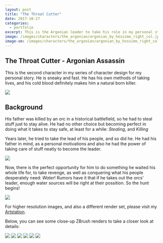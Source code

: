 ```yaml
---
layout: post
title: "The Throat Cutter"
date: 2017-10-27
categories:
  - portfolio
excerpt: This is the Argonian leader to take his role in my personal story. No one sees him coming!
image: /images/characters/the_argonian/argonian_by_hossimo_right_col.jpg
image-sm: /images/characters/the_argonian/argonian_by_hossimo_right_col.jpg
---
```




## The Throat Cutter - Argonian Assassin
  

This is the second character in my series of character design for my personal story. He is sneaky and fast. He has his own methods of taking lives, and his cold blood definitely makes him a natural born killer. 
  

![](/images/characters/the_argonian/argonian_by_hossimo_all_col.jpg)

  

## Background

  

His father was killed by an orc in a historical battlefield, so he had to steal stuff just to stay alive. He had no other choice but becoming perfect in doing what it takes to stay safe, at least for a while: *Stealing*, and *Killing*

Years later, he tried to take the lead of his people, and so did he. He had his father in mind, as a personal motivations and also he had the power of taking care of stuff neatly to become the leader.
  

![](/images/characters/the_argonian/argonian_by_hossimo_front_col.jpg)

  

Now, there is the perfect opportunity for him to do something he waited his whole life for, to take revenge, as well as conquering what his people desperately need: *Water*! Rumors have it that if he takes out the orcs' leader, enough water sources will be right at their possition. So the hunt begins!
  

![](/images/characters/the_argonian/argonian_by_hossimo_left_col.jpg)

  

For higher resolution images, and also a different render set, please visit my [Artstation](https://www.artstation.com/artwork/JdqZd).

  

Below, you can see some close-up ZBrush renders to take a closer look at details:

  

![](/images/characters/the_argonian/argonian_by_hossimo_1.jpg)
![](/images/characters/the_argonian/argonian_by_hossimo_2.jpg)
![](/images/characters/the_argonian/argonian_by_hossimo_3.jpg)
![](/images/characters/the_argonian/argonian_by_hossimo_4.jpg)
![](/images/characters/the_argonian/argonian_by_hossimo_5.jpg)
![](/images/characters/the_argonian/argonian_by_hossimo_6.jpg)
